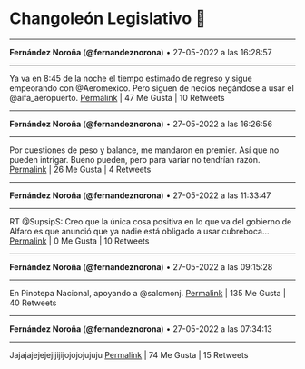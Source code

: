 # Changoleón Legislativo 🙈
*****
**Fernández Noroña** (**@fernandeznorona**) • 27-05-2022 a las 16:28:57
*****
Ya va en 8:45 de la noche el tiempo estimado de regreso y sigue empeorando con @Aeromexico. Pero siguen de necios negándose a usar el @aifa_aeropuerto.
[Permalink](https://twitter.com/fernandeznorona/status/1530345346177671170) | 47 Me Gusta | 10 Retweets
*****
**Fernández Noroña** (**@fernandeznorona**) • 27-05-2022 a las 16:26:56
*****
Por cuestiones de peso y balance, me mandaron en premier. Así que no pueden intrigar. Bueno pueden, pero para variar no tendrían razón.
[Permalink](https://twitter.com/fernandeznorona/status/1530344836095696896) | 26 Me Gusta | 4 Retweets
*****
**Fernández Noroña** (**@fernandeznorona**) • 27-05-2022 a las 11:33:47
*****
RT @SupsipS: Creo que la única cosa positiva en lo que va del gobierno de Alfaro es que anunció que ya nadie está obligado a usar cubreboca…
[Permalink](https://twitter.com/fernandeznorona/status/1530271065976541185) | 0 Me Gusta | 10 Retweets
*****
**Fernández Noroña** (**@fernandeznorona**) • 27-05-2022 a las 09:15:28
*****
En Pinotepa Nacional, apoyando a ⁦@salomonj⁩.
[Permalink](https://twitter.com/fernandeznorona/status/1530236255329521672) | 135 Me Gusta | 40 Retweets
*****
**Fernández Noroña** (**@fernandeznorona**) • 27-05-2022 a las 07:34:13
*****
Jajajajejejejijijijojojojujuju
[Permalink](https://twitter.com/fernandeznorona/status/1530210774429405189) | 74 Me Gusta | 15 Retweets
